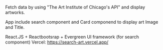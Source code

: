    Fetch data by using "The Art Institute of Chicago's API" and display artworks.    
   
   App include search component and Card componend to display art Image and Title.   
      
   React.JS + Reactbootsrap + Evergreen UI framework (for search component)
      Vercel:  https://search-art.vercel.app/
